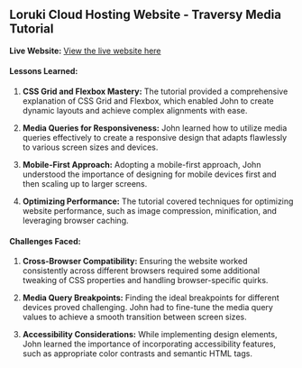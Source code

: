 ## Loruki Cloud Hosting Website - Traversy Media Tutorial

**Live Website:** [View the live website here](https://capable-gaufre-7bb563.netlify.app)

#### Lessons Learned:
1. **CSS Grid and Flexbox Mastery:**
   The tutorial provided a comprehensive explanation of CSS Grid and Flexbox, which enabled John to create dynamic layouts and achieve complex alignments with ease.

2. **Media Queries for Responsiveness:**
   John learned how to utilize media queries effectively to create a responsive design that adapts flawlessly to various screen sizes and devices.

3. **Mobile-First Approach:**
   Adopting a mobile-first approach, John understood the importance of designing for mobile devices first and then scaling up to larger screens.

4. **Optimizing Performance:**
   The tutorial covered techniques for optimizing website performance, such as image compression, minification, and leveraging browser caching.

#### Challenges Faced:
1. **Cross-Browser Compatibility:**
   Ensuring the website worked consistently across different browsers required some additional tweaking of CSS properties and handling browser-specific quirks.

2. **Media Query Breakpoints:**
   Finding the ideal breakpoints for different devices proved challenging. John had to fine-tune the media query values to achieve a smooth transition between screen sizes.

3. **Accessibility Considerations:**
   While implementing design elements, John learned the importance of incorporating accessibility features, such as appropriate color contrasts and semantic HTML tags.



